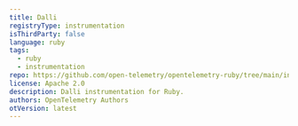 ```yaml
---
title: Dalli
registryType: instrumentation
isThirdParty: false
language: ruby
tags:
  - ruby
  - instrumentation
repo: https://github.com/open-telemetry/opentelemetry-ruby/tree/main/instrumentation/dalli
license: Apache 2.0
description: Dalli instrumentation for Ruby.
authors: OpenTelemetry Authors
otVersion: latest
---
```

